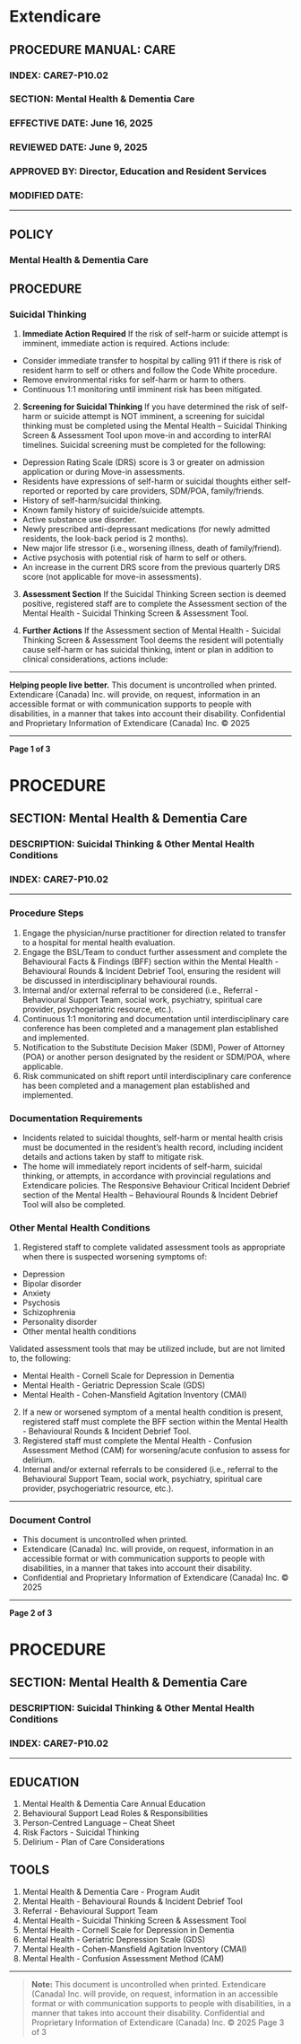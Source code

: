 # Extendicare

## PROCEDURE MANUAL: CARE
### INDEX: CARE7-P10.02
### SECTION: Mental Health & Dementia Care
### EFFECTIVE DATE: June 16, 2025
### REVIEWED DATE: June 9, 2025
### APPROVED BY: Director, Education and Resident Services
### MODIFIED DATE:

----

## POLICY
### Mental Health & Dementia Care

## PROCEDURE
### Suicidal Thinking

1. **Immediate Action Required**
If the risk of self-harm or suicide attempt is imminent, immediate action is required. Actions include:
- Consider immediate transfer to hospital by calling 911 if there is risk of resident harm to self or others and follow the Code White procedure.
- Remove environmental risks for self-harm or harm to others.
- Continuous 1:1 monitoring until imminent risk has been mitigated.

2. **Screening for Suicidal Thinking**
If you have determined the risk of self-harm or suicide attempt is NOT imminent, a screening for suicidal thinking must be completed using the Mental Health – Suicidal Thinking Screen & Assessment Tool upon move-in and according to interRAI timelines. Suicidal screening must be completed for the following:
- Depression Rating Scale (DRS) score is 3 or greater on admission application or during Move-in assessments.
- Residents have expressions of self-harm or suicidal thoughts either self-reported or reported by care providers, SDM/POA, family/friends.
- History of self-harm/suicidal thinking.
- Known family history of suicide/suicide attempts.
- Active substance use disorder.
- Newly prescribed anti-depressant medications (for newly admitted residents, the look-back period is 2 months).
- New major life stressor (i.e., worsening illness, death of family/friend).
- Active psychosis with potential risk of harm to self or others.
- An increase in the current DRS score from the previous quarterly DRS score (not applicable for move-in assessments).

3. **Assessment Section**
If the Suicidal Thinking Screen section is deemed positive, registered staff are to complete the Assessment section of the Mental Health - Suicidal Thinking Screen & Assessment Tool.

4. **Further Actions**
If the Assessment section of Mental Health - Suicidal Thinking Screen & Assessment Tool deems the resident will potentially cause self-harm or has suicidal thinking, intent or plan in addition to clinical considerations, actions include:

----

**Helping people live better.**
This document is uncontrolled when printed.
Extendicare (Canada) Inc. will provide, on request, information in an accessible format or with communication supports to people with disabilities, in a manner that takes into account their disability. Confidential and Proprietary Information of Extendicare (Canada) Inc. © 2025

----

**Page 1 of 3**

# PROCEDURE

## SECTION: Mental Health & Dementia Care
### DESCRIPTION: Suicidal Thinking & Other Mental Health Conditions
### INDEX: CARE7-P10.02

----

### Procedure Steps

1. Engage the physician/nurse practitioner for direction related to transfer to a hospital for mental health evaluation.
2. Engage the BSL/Team to conduct further assessment and complete the Behavioural Facts & Findings (BFF) section within the Mental Health - Behavioural Rounds & Incident Debrief Tool, ensuring the resident will be discussed in interdisciplinary behavioural rounds.
3. Internal and/or external referral to be considered (i.e., Referral - Behavioural Support Team, social work, psychiatry, spiritual care provider, psychogeriatric resource, etc.).
4. Continuous 1:1 monitoring and documentation until interdisciplinary care conference has been completed and a management plan established and implemented.
5. Notification to the Substitute Decision Maker (SDM), Power of Attorney (POA) or another person designated by the resident or SDM/POA, where applicable.
6. Risk communicated on shift report until interdisciplinary care conference has been completed and a management plan established and implemented.

### Documentation Requirements

- Incidents related to suicidal thoughts, self-harm or mental health crisis must be documented in the resident’s health record, including incident details and actions taken by staff to mitigate risk.
- The home will immediately report incidents of self-harm, suicidal thinking, or attempts, in accordance with provincial regulations and Extendicare policies. The Responsive Behaviour Critical Incident Debrief section of the Mental Health – Behavioural Rounds & Incident Debrief Tool will also be completed.

### Other Mental Health Conditions

1. Registered staff to complete validated assessment tools as appropriate when there is suspected worsening symptoms of:
- Depression
- Bipolar disorder
- Anxiety
- Psychosis
- Schizophrenia
- Personality disorder
- Other mental health conditions

Validated assessment tools that may be utilized include, but are not limited to, the following:
- Mental Health - Cornell Scale for Depression in Dementia
- Mental Health - Geriatric Depression Scale (GDS)
- Mental Health - Cohen-Mansfield Agitation Inventory (CMAI)

2. If a new or worsened symptom of a mental health condition is present, registered staff must complete the BFF section within the Mental Health - Behavioural Rounds & Incident Debrief Tool.
3. Registered staff must complete the Mental Health - Confusion Assessment Method (CAM) for worsening/acute confusion to assess for delirium.
4. Internal and/or external referrals to be considered (i.e., referral to the Behavioural Support Team, social work, psychiatry, spiritual care provider, psychogeriatric resource, etc.).

----

### Document Control

- This document is uncontrolled when printed.
- Extendicare (Canada) Inc. will provide, on request, information in an accessible format or with communication supports to people with disabilities, in a manner that takes into account their disability.
- Confidential and Proprietary Information of Extendicare (Canada) Inc. © 2025

----

**Page 2 of 3**

# PROCEDURE

## SECTION: Mental Health & Dementia Care
### DESCRIPTION: Suicidal Thinking & Other Mental Health Conditions
### INDEX: CARE7-P10.02

----

## EDUCATION
1. Mental Health & Dementia Care Annual Education
2. Behavioural Support Lead Roles & Responsibilities
3. Person-Centred Language – Cheat Sheet
4. Risk Factors - Suicidal Thinking
5. Delirium - Plan of Care Considerations

## TOOLS
1. Mental Health & Dementia Care - Program Audit
2. Mental Health - Behavioural Rounds & Incident Debrief Tool
3. Referral - Behavioural Support Team
4. Mental Health - Suicidal Thinking Screen & Assessment Tool
5. Mental Health - Cornell Scale for Depression in Dementia
6. Mental Health - Geriatric Depression Scale (GDS)
7. Mental Health - Cohen-Mansfield Agitation Inventory (CMAI)
8. Mental Health - Confusion Assessment Method (CAM)

----

> **Note:** This document is uncontrolled when printed.
> Extendicare (Canada) Inc. will provide, on request, information in an accessible format or with communication supports to people with disabilities, in a manner that takes into account their disability. Confidential and Proprietary Information of Extendicare (Canada) Inc. © 2025
> Page 3 of 3